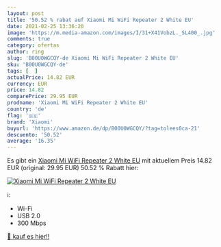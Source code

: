 ```yaml
---
layout: post
title: '50.52 % rabat auf Xiaomi Mi WiFi Repeater 2 White EU'
date: 2021-02-25 13:36:20
image: 'https://m.media-amazon.com/images/I/31+X41VobzL._SL400_.jpg'
comments: true
category: ofertas
author: ring
slug: 'B00U0WGCQY-de Xiaomi Mi WiFi Repeater 2 White EU'
sku: 'B00U0WGCQY-de'
tags: [  ]
actualPrice: 14.82 EUR
currency: EUR
price: 14.82
comparePrice: 29.95 EUR
prodname: 'Xiaomi Mi WiFi Repeater 2 White EU'
country: 'de'
flag: '🇩🇪'
brand: 'Xiaomi'
buyurl: 'https://www.amazon.de/dp/B00U0WGCQY/?tag=tolees0ca-21'
descuento: '50.52'
average: '16.35'
---
```


Es gibt ein [Xiaomi Mi WiFi Repeater 2 White EU](https://www.amazon.de/dp/B00U0WGCQY/?tag=tolees0ca-21) mit aktuellem Preis 14.82 EUR (original: 29.95 EUR) 50.52 % Rabatt hier:

[![Xiaomi Mi WiFi Repeater 2 White EU](https://m.media-amazon.com/images/I/31+X41VobzL._SL400_.jpg)](https://www.amazon.de/dp/B00U0WGCQY/?tag=tolees0ca-21)

ℹ️:

- Wi-Fi
- USB 2.0
- 300 Mbps

[🛒 kauf es hier!!](https://www.amazon.de/dp/B00U0WGCQY/?tag=tolees0ca-21)
